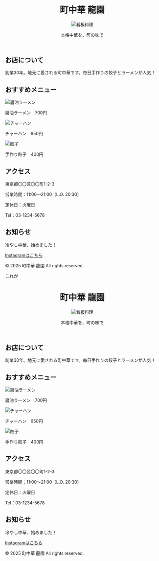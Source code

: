 <!DOCTYPE html>
<html lang="ja">
<head>
  <meta charset="UTF-8">
  <meta name="viewport" content="width=device-width, initial-scale=1.0">
  <title>町中華 龍園</title>
  <link rel="stylesheet" href="https://github.com/Ko038/github.io/blob/main/my-web.css">
</head>
<body>

  <header>
    <h1>町中華 龍園</h1>
    <img src="main.jpg" alt="看板料理" class="main-img">
    <p class="catch">本格中華を、町の味で</p>
  </header>

  <section class="about">
    <h2>お店について</h2>
    <p>創業30年。地元に愛される町中華です。毎日手作りの餃子とラーメンが人気！</p>
  </section>

  <section class="menu">
    <h2>おすすめメニュー</h2>
    <div class="menu-item">
      <img src="ramen.jpg" alt="醤油ラーメン">
      <p>醤油ラーメン　700円</p>
    </div>
    <div class="menu-item">
      <img src="friedrice.jpg" alt="チャーハン">
      <p>チャーハン　650円</p>
    </div>
    <div class="menu-item"> <img src="gyoza.jpg" alt="餃子">
      <p>手作り餃子　400円</p>
    </div>
  </section>

  <section class="access">
    <h2>アクセス</h2>
    <p>東京都〇〇区〇〇町1-2-3</p>
    <p>営業時間：11:00～21:00（L.O. 20:30）</p>
    <p>定休日：火曜日</p>
    <p>Tel：03-1234-5678</p>
  </section>

  <section class="sns">
    <h2>お知らせ</h2>
    <p>冷やし中華、始めました！</p>
    <a href="https://instagram.com/" target="_blank">Instagramはこちら</a>
  </section>

  <footer> <p>&copy; 2025 町中華 龍園 All rights reserved.</p>
  </footer>

</body>
</html>これが<!DOCTYPE html>
<html lang="ja">
<head>
  <meta charset="UTF-8">
  <meta name="viewport" content="width=device-width, initial-scale=1.0">
  <title>町中華 龍園</title>
  <link rel="stylesheet" href="style.css">
</head>
<body>

  <header>
    <h1>町中華 龍園</h1>
    <img src="main.jpg" alt="看板料理" class="main-img">
    <p class="catch">本格中華を、町の味で</p>
  </header>

  <section class="about">
    <h2>お店について</h2>
    <p>創業30年。地元に愛される町中華です。毎日手作りの餃子とラーメンが人気！</p>
  </section>

  <section class="menu">
    <h2>おすすめメニュー</h2>
    <div class="menu-item">
      <img src="ramen.jpg" alt="醤油ラーメン">
      <p>醤油ラーメン　700円</p>
    </div>
    <div class="menu-item">
      <img src="friedrice.jpg" alt="チャーハン">
      <p>チャーハン　650円</p>
    </div>
    <div class="menu-item">
      <img src="gyoza.jpg" alt="餃子">
      <p>手作り餃子　400円</p>
    </div>
  </section>

  <section class="access">
    <h2>アクセス</h2>
    <p>東京都〇〇区〇〇町1-2-3</p>
    <p>営業時間：11:00～21:00（L.O. 20:30）</p>
    <p>定休日：火曜日</p>
    <p>Tel：03-1234-5678</p>
  </section>

  <section class="sns">
    <h2>お知らせ</h2>
    <p>冷やし中華、始めました！</p>
    <a href="https://instagram.com/" target="_blank">Instagramはこちら</a>
  </section>

  <footer>
    <p>&copy; 2025 町中華 龍園 All rights reserved.</p>
  </footer>

</body>
</html>
